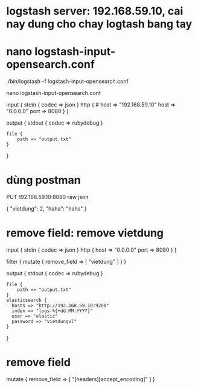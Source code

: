 # logstash server: 192.168.59.10, cai nay dung cho chay logtash bang tay
# nano  logstash-input-opensearch.conf 
./bin/logstash -f logstash-input-opensearch.conf

nano  logstash-input-opensearch.conf 

input {
    stdin {
        codec => json
    }
    http {
    #   host => "192.168.59.10"
        host => "0.0.0.0"
        port => 8080
    }
}

output {
    stdout {
        codec => rubydebug
    }
  
    file {
        path => "output.txt"
    }
}

# dùng postman

PUT  192.168.59.10:8080
raw json

{
    "vietdung": 2,
    "haha": "hahs"
}


# remove field: remove vietdung

input {
    stdin {
        codec => json
    }
    http {
        host => "0.0.0.0"
        port => 8080
    }
}

filter {
  mutate {
    remove_field => [ "vietdung" ]
  }
}


output {
    stdout {
        codec => rubydebug
    }
  
    file {
        path => "output.txt"
    }
    elasticsearch {
      hosts => "http://192.168.59.10:9200"
      index => "logs-%{+dd.MM.YYYY}"
      user => "elastic"
      password => "vietdungvl" 
    }    
}


# remove field

  mutate {
    remove_field => [ "[headers][accept_encoding]" ]
  }

